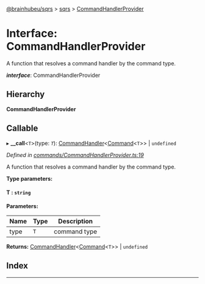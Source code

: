 [@brainhubeu/sqrs](../README.md) > [sqrs](../modules/sqrs.md) > [CommandHandlerProvider](../interfaces/sqrs.commandhandlerprovider.md)

# Interface: CommandHandlerProvider

A function that resolves a command handler by the command type.

*__interface__*: CommandHandlerProvider

## Hierarchy

**CommandHandlerProvider**

## Callable
▸ **__call**<`T`>(type: *`T`*): [CommandHandler](sqrs.commandhandler.md)<[Command](sqrs.command.md)<`T`>> \| `undefined`

*Defined in [commands/CommandHandlerProvider.ts:19](https://github.com/brainhubeu/sqrs/blob/f7042dc/packages/sqrs/src/commands/CommandHandlerProvider.ts#L19)*

A function that resolves a command handler by the command type.

**Type parameters:**

#### T :  `string`
**Parameters:**

| Name | Type | Description |
| ------ | ------ | ------ |
| type | `T` |  command type |

**Returns:** [CommandHandler](sqrs.commandhandler.md)<[Command](sqrs.command.md)<`T`>> \| `undefined`

## Index

---

